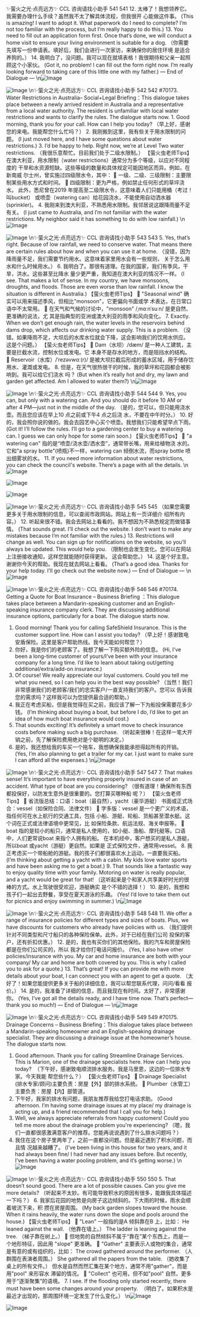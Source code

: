✨萤火之光·点亮远方✨
CCL 咨询请找小助手
541
541
12. 太棒了！我想领养它。我需要办理什么手续？虽然我不太了解具体流程，但我很开
心能做这件事。
(This is amazing! I want to adopt it. What paperwork do I need to complete? I’m not too
familiar with the process, but I’m really happy to do this.)
13. You need to fill out an application form first. Once that’s done, we will conduct a
home visit to ensure your living environment is suitable for a dog.
（你需要先填写一份申请表。填好后，我们会进行一次家访，来确保你的居住环境
是适合养狗的。）
14. 我明白了，没问题。我可以现在就填表格！我很期待和父亲一起照顾这个小家伙。
(Got it, no problem! I can fill out the form right now. I’m really looking forward to taking
care of this little one with my father.)
— End of Dialogue —
\n![Image](images/page541_image1.jpeg)

![Image](images/page541_image2.jpeg)
\n✨萤火之光·点亮远方✨
CCL 咨询请找小助手
542
542
#70173. Water Restrictions in Australia– Social+Legal
Briefing：This dialogue takes place between a newly arrived resident in Australia and a
representative from a local water authority. The resident is unfamiliar with local water
restrictions and wants to clarify the rules. The dialogue starts now.
1.
Good morning, thank you for your call. How can I help you today?
（早上好，感谢您的来电。我能帮您什么忙吗？）
2.
我刚搬到这里，我有些关于用水限制的问题。
(I just moved here, and I have some questions about water restrictions.)
3.
I’d be happy to help. Right now, we’re at Level Two water restrictions.
（我很乐意帮忙。目前我们处于二级水限制。）
【萤火虫老师Tips】
在澳大利亚，用水限制（water restrictions）通常分为多个等级，以应对不同程度的
干旱和水资源短缺。这些等级的数量和具体规定可能因地区而异。例如，在新南威
尔士州，曾实施过四级限水令，其中：

一级、二级、三级限制：主要限制某些用水方式和时间。

四级限制：更为严格，例如禁止任何形式的草坪浇水。
此外，悉尼曾在2019 年提高至二级限水令，这意味着人们只能用桶（考过！叫bucket）
或喷壶（watering can）给花园浇水，不能使用自动洒水器(sprinkler)。
4.
我刚来到澳大利亚，不熟悉用水限制。我邻居说这跟降雨量不足有关。
(I just came to Australia, and I’m not familiar with the water restrictions. My neighbor
said it has something to do with low rainfall.)
\n![Image](images/page542_image1.jpeg)

![Image](images/page542_image2.jpeg)
\n✨萤火之光·点亮远方✨
CCL 咨询请找小助手
543
543
5.
Yes, that’s right. Because of low rainfall, we need to conserve water. That means
there are certain rules about how and when you can use it at home.
（没错，因为降雨量不足，我们需要节约用水。这意味着家里用水会有一些规则，
关于怎么用水和什么时候用水。）
6.
我明白了。那很有道理。在我的国家，我们有季风，干旱，洪水。这些甚至比降水
量少更严重，我知道在澳大利亚的情况不一样。
(I see. That makes a lot of sense. In my country, we have monsoons, droughts, and floods.
Those are even worse than low rainfall. I know the situation is different in Australia.)
【萤火虫老师Tips】

"Seasonal wind" 确实可以用来描述季风，但相比"monsoon"，它更偏向书面或学
术表达，在日常口语中不太常用。

在天气和气候的讨论中，"monsoon" /ˌmɑːnˈsuːn/ 是更自然、更准确的说法，尤
其是指典型的亚洲或澳大利亚的雨季和风向变化。
7.
Exactly. When we don’t get enough rain, the water levels in the reservoirs behind
dams drop, which affects our drinking water supply. This is a problem.
（没错。如果降雨不足，大坝后的水库水位就会下降，这会影响我们的饮用水供应。
这是个问题。）
【萤火虫老师Tips】

Dam（水坝）/dæm/ 是一种人工建筑，主要是拦截水流，控制水位或发电。它
本身不是存水的地方，而是阻挡水的结构。

Reservoir（水库）/ˈrezəvwɑː(r)/ 是被大坝拦截后形成的蓄水区域，用于储存饮
用水、灌溉或发电。
8.
但是，在天气很热很干的时候，我的草坪和花园都会被影响到。我可以给它们浇水
吗？
(But when it’s really hot and dry, my lawn and garden get affected. Am I allowed to
water them?)
\n![Image](images/page543_image1.jpeg)

![Image](images/page543_image2.jpeg)
\n✨萤火之光·点亮远方✨
CCL 咨询请找小助手
544
544
9.
Yes, you can, but only with a watering can. And you should do it before 10 AM or
after 4 PM—just not in the middle of the day.
（是的，您可以，但只能用浇水壶。而且您应该在早上10 点之前或下午4 点之后浇
水，不要在中午时分。）
10. 好的，我会照你说的做的。我会去园艺中心买个喷壶。我想我们只能希望早点下雨。
(Got it! I’ll follow the rules. I’ll go to a gardening center to buy a watering can. I guess
we can only hope for some rain soon.)
【萤火虫老师Tips】

"a watering can" 指的是“喷壶/浇水壶/洒水壶”，通常带长嘴，用来给植物浇
水的。它和"a spray bottle"(喷瓶)不一样，watering can 倾倒水流，而spray bottle
喷出细雾状的水。
11. If you need more information about water restrictions, you can check the council's
website. There’s a page with all the details.
\n![Image](images/page544_image1.jpeg)

![Image](images/page544_image2.jpeg)

![Image](images/page544_image3.jpeg)

![Image](images/page544_image4.jpeg)
\n✨萤火之光·点亮远方✨
CCL 咨询请找小助手
545
545
（如果您需要更多关于用水限制的信息，可以查阅市政网站。网站上有一页详细介
绍所有内容。）
12. 听起来很不错。我会去网站上看看的。我不想因为不熟悉规定而做错事情。
(That sounds great. I’ll check out the website. I don’t want to make any mistakes because
I’m not familiar with the rules.)
13. Restrictions will change as well. You can sign up for notifications on the website, so
you’ll always be updated. This would help you.
（限制也会发生变化。您可以在网站上注册接收通知，这样您就能随时获得更新。
这会帮助您。）
14. 这是个好主意。谢谢你今天的帮助。我现在就去网站上看看。
(That’s a good idea. Thanks for your help today. I’ll go check out the website now.)
— End of Dialogue —
\n![Image](images/page545_image1.jpeg)

![Image](images/page545_image2.jpeg)
\n✨萤火之光·点亮远方✨
CCL 咨询请找小助手
546
546
#70174. Getting a Quote for Boat Insurance – Business
Briefing ：This dialogue takes place between a Mandarin-speaking customer and an
English-speaking insurance company clerk. They are discussing additional insurance
options, particularly for a boat. The dialogue starts now.
1. Good morning! Thank you for calling SafeShield Insurance. This is the customer
support line. How can I assist you today?
（早上好！感谢致电安盾保险。这里是客户帮助热线。我今天能如何帮您？）
2. 你好，我是你们的老顾客了。我想了解一下购买额外险的信息。
(Hi, I’ve been a long-time customer of yours/I’ve been with your insurance company for a
long time. I’d like to learn about taking out/getting additional/extra/add-on insurance.)
3. Of course! We really appreciate our loyal customers. Could you tell me what you
need, so I can help you in the best way possible?
（当然！我们非常感谢我们的老顾客/我们的忠实客户/一直支持我们的客户。您可以
告诉我您的需求吗？这样我可以为您提供最合适的帮助。）
4. 我正在考虑买船，但是我觉得在买之前，我应该了解一下为船投保需要花多少钱。
(I’m thinking about buying a boat, but before I do, I’d like to get an idea of how much
boat insurance would cost.)
5. That sounds exciting! It’s definitely a smart move to check insurance costs before
making such a big purchase.
（听起来很棒！在这样一笔大开销之前，先了解保险费用绝对是个聪明的决定。）
6. 是的，我还想给我的车买一个拖车，我想确保我能承担得起所有的开销。
(Yes, I’m also planning to get a trailer for my car. I just want to make sure I can afford all
the expenses.)
\n![Image](images/page546_image1.jpeg)

![Image](images/page546_image2.jpeg)
\n✨萤火之光·点亮远方✨
CCL 咨询请找小助手
547
547
7. That makes sense! It’s important to have everything properly insured in case of an
accident. What type of boat are you considering?
（很有道理！确保所有东西都投保好，以防发生意外是很重要的。您打算买哪种船
呢？）
【萤火虫老师Tips】

省流版总结：口语：boat（最自然），yacht（豪华游艇）
书面或正式场合：vessel（如保险合同、法律文件）

字多版：vessel 是一个更广义的术语，指任何可在水上航行的交通工具，包括
小船、游艇、轮船、货船甚至潜水艇。这个词在正式或法律语境中更常见，比
如保险条款、航运法规、海关申报等。

boat 指的是较小的船只，通常是私人使用的，如小艇、渔船、摩托艇等。口语
中，人们更常说boat 来指个人拥有的船。
在本机经中，客户想买的是私人游艇，所以boat 或yacht（游艇）更自然。如果是
正式保险文件，通常用vessel。
8. 我正考虑买一个带船舱的游艇。我的孩子们都很喜欢水上运动，一直要我买船。
(I’m thinking about getting a yacht with a cabin. My kids love water sports and have been
asking me to get a boat.)
9. That sounds like a fantastic way to enjoy quality time with your family. Motoring on
water is really popular, and a yacht would be great for that!
（这听起来是个和家人共享美好时光的很棒的方式。水上驾驶很受欢迎，游艇确实
是个不错的选择！）
10. 是的，我想和孩子们一起出去野餐，享受在夏天游泳的乐趣。
(Yes! I’d love to take them out for picnics and enjoy swimming in summer.)
\n![Image](images/page547_image1.jpeg)

![Image](images/page547_image2.jpeg)
\n✨萤火之光·点亮远方✨
CCL 咨询请找小助手
548
548
11. We offer a range of insurance policies for different types and sizes of boats. Plus, we
have discounts for customers who already have policies with us.
（我们提供针对不同类型和尺寸船只的各种保险保单。此外，对于已经在我们公司
投保的客户，还有折扣优惠。）
12. 是的，我也有买你们的其他保险。我的汽车和房屋保险都是在你们公司买的，所以
我才给你打电话问报价。
(Yes, I also have other policies/insurance with you. My car and home insurance are both
with your company/ My car and home are both covered by you. This is why I called you
to ask for a quote.)
13. That’s great! If you can provide me with more details about your boat, I can connect
you with an agent to get a quote.
（太好了！如果您能提供更多关于船的详细信息，我可以帮您联系代理，问问/看看
报价。）
14. 是的，我准备了详细的信息，而且我现在有时间。太好了，非常感谢你。
(Yes, I’ve got all the details ready, and I have time now. That’s perfect—thank you so
much!)
— End of Dialogue —
\n![Image](images/page548_image1.jpeg)

![Image](images/page548_image2.jpeg)
\n✨萤火之光·点亮远方✨
CCL 咨询请找小助手
549
549
#70175. Drainage Concerns – Business
Briefing：This dialogue takes place between a Mandarin-speaking homeowner and an
English-speaking drainage specialist. They are discussing a drainage issue at the
homeowner’s house. The dialogue starts now.
1. Good afternoon. Thank you for calling Streamline Drainage Services. This is Marion,
one of the drainage specialists here. How can I help you today? 
（下午好，感谢致电顺流排水服务。我是马里恩，这边的一位排水专家。今天我能
帮您些什么？）
【萤火虫老师Tips】

Drainage Specialist (排水专家/顾问)主要负责：房屋【外】部的排水系统。

Plumber（水管工）主要负责：房屋【内】部管道。
2. 下午好，我家的排水有问题，我朋友推荐我给您打电话求助。
(Good afternoon. I’m having some drainage issues at my place/ my drainage is acting up,
and a friend recommended that I call you for help.)
3. Well, we always appreciate referrals from happy customers! Could you tell me more
about the drainage problem you're experiencing?
（嗯，我们一直都很感激满意客户的推荐。您能再说说遇到了什么排水问题吗？）
4. 我住在这个房子里两年了，之前一直都没问题。但是最近遇到了积水问题，而且情
况越来越糟了。
(I’ve been living in this house for two years, and it had always been fine/ I had never had
any issues before. But recently, I’ve been having a water pooling problem, and it’s getting
worse.)
\n![Image](images/page549_image1.jpeg)

![Image](images/page549_image2.jpeg)
\n✨萤火之光·点亮远方✨
CCL 咨询请找小助手
550
550
5. That doesn’t sound good. There are a lot of possible causes. Can you give me more
details?
（听起来不太妙。有可能导致积水的原因有很多，能跟我具体描述一下吗？）
6. 我家后花园的地势是向房子这边倾斜的。下大雨的时候，雨水会顺着坡流下来，积
攒在房屋周围。
(My back garden slopes toward the house. When it rains heavily, the water runs down the
slope and pools around the house.)
【萤火虫老师Tips】

"Lean" 一般指的是A 倾斜靠在B 上，比如：
He leaned against the wall. （他靠在墙上。）
The ladder is leaning against the tree. （梯子靠在树上。）

但地势的自然倾斜不属于“靠在”某个东西上，而是一个地形特征，因此用
"slope" 更准确。

"Gather" 主要表示人或物的集合，通常是有意的或有组织的，比如：
The crowd gathered around the performer. （人群围在表演者周围。）
She gathered all the papers from the table. （她收集了桌上的所有文件。）
但水是自然而然汇集在某个地方，通常不用"gather"，而是用"pool" 来形容水
滞留的情况。

"Collect" 也可用，但不如"pool" 自然，更多用于“逐渐聚集”的语境。
7. I see. If the flooding only started recently, there must have been some changes
around your property. 
（明白了。如果积水是最近才出现的，那周围环境一定发生了什么变化。）
\n![Image](images/page550_image1.jpeg)

![Image](images/page550_image2.jpeg)